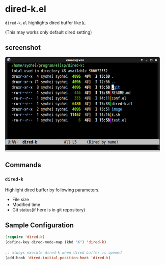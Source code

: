 # dired-k.el

`dired-k.el` highlights dired buffer like [k](https://github.com/supercrabtree/k).

(This may works only default dired setting)


## screenshot

![dired-k](image/dired-k.png)


## Commands

### `dired-k`

Highlight dired buffer by following parameters.

- File size
- Modified time
- Git status(if here is in git repository)


## Sample Configuration

```lisp
(require 'dired-k)
(define-key dired-mode-map (kbd "K") 'dired-k)

;; always execute dired-k when dired buffer is opened
(add-hook 'dired-initial-position-hook 'dired-k)
```
